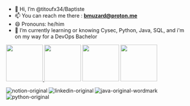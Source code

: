 - 👋 Hi, I’m @titoufx34/Baptiste
- 📫 You can reach me there : **bmuzard@proton.me** 
- 😄 Pronouns: he/him
- 🌱 I’m currently learning or knowing Cysec, Python, Java, SQL, and i'm on my way for a DevOps Bachelor
  
<a href="https://www.mysql.com/" target="_blank" rel="noreferrer">
  <img src=https://github.com/titoufx34/titoufx34/assets/154378943/5c4fdbcf-ffb3-4859-b2ce-ddba5a9fb9c1) width="100"/>
</a>
<img src=https://github.com/titoufx34/titoufx34/assets/154378943/46c63ecc-61fa-4739-ad7a-c033704d05f1 width="100"/>

<img src=https://github.com/titoufx34/titoufx34/assets/154378943/46c63ecc-61fa-4739-ad7a-c033704d05f1 width="100"/>

<img src=https://github.com/titoufx34/titoufx34/assets/154378943/f4f1c41c-0971-4826-84b1-ed985576d0ae width="100"/>


![notion-original]()
![linkedin-original](https://github.com/titoufx34/titoufx34/assets/154378943/f4f1c41c-0971-4826-84b1-ed985576d0ae)
![java-original-wordmark](https://github.com/titoufx34/titoufx34/assets/154378943/6d5550bb-1988-425d-a8fd-c6fdd00a5974)
![python-original](https://github.com/titoufx34/titoufx34/assets/154378943/7824bddb-6626-402f-8571-19e4bbbb5357)


<!---
titoufx34/titoufx34 is a ✨ special ✨ repository because its `README.md` (this file) appears on your GitHub profile.
You can click the Preview link to take a look at your changes.
--->
